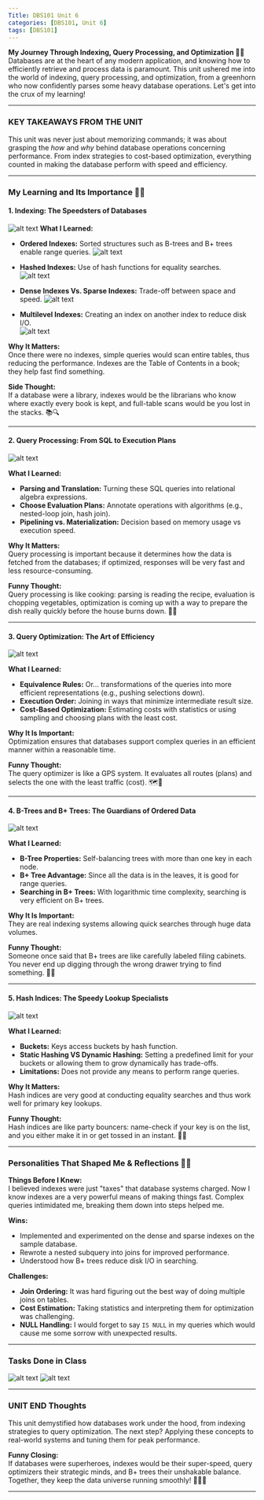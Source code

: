 ```yaml
---
Title: DBS101 Unit 6 
categories: [DBS101, Unit 6]
tags: [DBS101]
---
```

**My Journey Through Indexing, Query Processing, and Optimization 🚀💾**  
Databases are at the heart of any modern application, and knowing how to efficiently retrieve and process data is paramount. This unit ushered me into the world of indexing, query processing, and optimization, from a greenhorn who now confidently parses some heavy database operations. Let's get into the crux of my learning!  

---

### **KEY TAKEAWAYS FROM THE UNIT**  
This unit was never just about memorizing commands; it was about grasping the *how* and *why* behind database operations concerning performance. From index strategies to cost-based optimization, everything counted in making the database perform with speed and efficiency.

---
### **My Learning and Its Importance 🧠💡**  

#### **1. Indexing: The Speedsters of Databases**  

![alt text](../indexing.webp)
**What I Learned:**  
- **Ordered Indexes:** Sorted structures such as B-trees and B+ trees enable range queries. 
 ![alt text](../ordered-index04.gif)

- **Hashed Indexes:** Use of hash functions for equality searches.  
![alt text](<../hash index.png>)

- **Dense Indexes Vs. Sparse Indexes:** Trade-off between space and speed. 
 ![alt text](<../dense index vs sparse.png>)

- **Multilevel Indexes:** Creating an index on another index to reduce disk I/O.  
![alt text](../multilevel-indics.png)

**Why It Matters:**  
Once there were no indexes, simple queries would scan entire tables, thus reducing the performance. Indexes are the Table of Contents in a book; they help fast find something.  

**Side Thought:**  
If a database were a library, indexes would be the librarians who know where exactly every book is kept, and full-table scans would be you lost in the stacks. 📚🔍  

---
#### **2. Query Processing: From SQL to Execution Plans**  
![alt text](<../query processing.png>)

**What I Learned:**  
- **Parsing and Translation:** Turning these SQL queries into relational algebra expressions.  
- **Choose Evaluation Plans:** Annotate operations with algorithms (e.g., nested-loop join, hash join).  
- **Pipelining vs. Materialization:** Decision based on memory usage vs execution speed.  

**Why It Matters:**  
Query processing is important because it determines how the data is fetched from the databases; if optimized, responses will be very fast and less resource-consuming.  

**Funny Thought:**  
Query processing is like cooking: parsing is reading the recipe, evaluation is chopping vegetables, optimization is coming up with a way to prepare the dish really quickly before the house burns down. 🍳🔥  

---
#### **3. Query Optimization: The Art of Efficiency**  
![alt text](<../query optimization.png>)

**What I Learned:** 
- **Equivalence Rules:** Or... transformations of the queries into more efficient representations (e.g., pushing selections down).  
- **Execution Order:** Joining in ways that minimize intermediate result size.  
- **Cost-Based Optimization:** Estimating costs with statistics or using sampling and choosing plans with the least cost.  

**Why It Is Important:**  
Optimization ensures that databases support complex queries in an efficient manner within a reasonable time.  

**Funny Thought:**  
The query optimizer is like a GPS system. It evaluates all routes (plans) and selects the one with the least traffic (cost). 🗺️🚗  

---
#### **4. B-Trees and B+ Trees: The Guardians of Ordered Data**  
![alt text](<../B- and B+ Tree.png>)

**What I Learned:**  
- **B-Tree Properties:** Self-balancing trees with more than one key in each node.  
- **B+ Tree Advantage:** Since all the data is in the leaves, it is good for range queries.  
- **Searching in B+ Trees:** With logarithmic time complexity, searching is very efficient on B+ trees.  

**Why It Is Important:**  
They are real indexing systems allowing quick searches through huge data volumes.  

**Funny Thought:**  
Someone once said that B+ trees are like carefully labeled filing cabinets. You never end up digging through the wrong drawer trying to find something. 📁✨  

---
#### **5. Hash Indices: The Speedy Lookup Specialists**  
![alt text](<../hash indics.png>)

**What I Learned:**  
- **Buckets:** Keys access buckets by hash function.  
- **Static Hashing VS Dynamic Hashing:** Setting a predefined limit for your buckets or allowing them to grow dynamically has trade-offs.  
- **Limitations:** Does not provide any means to perform range queries.  

**Why It Matters:**  
Hash indices are very good at conducting equality searches and thus work well for primary key lookups.  

**Funny Thought:**  
Hash indices are like party bouncers: name-check if your key is on the list, and you either make it in or get tossed in an instant. 🎉🚪  

---

### **Personalities That Shaped Me & Reflections 🌱💭**  
**Things Before I Knew:**  
I believed indexes were just "taxes" that database systems charged. Now I know indexes are a very powerful means of making things fast. Complex queries intimidated me, breaking them down into steps helped me. 

**Wins:**  
- Implemented and experimented on the dense and sparse indexes on the sample database.  
- Rewrote a nested subquery into joins for improved performance.  
- Understood how B+ trees reduce disk I/O in searching.  

**Challenges:**  
- **Join Ordering:** It was hard figuring out the best way of doing multiple joins on tables.  
- **Cost Estimation:** Taking statistics and interpreting them for optimization was challenging.  
- **NULL Handling:** I would forget to say `IS NULL` in my queries which would cause me some sorrow with unexpected results.  

---
### **Tasks Done in Class**  
![alt text](../task1-U6.jpg)
![alt text](../Task1-u6b.jpg)

---

### **UNIT END Thoughts**  
This unit demystified how databases work under the hood, from indexing strategies to query optimization. The next step? Applying these concepts to real-world systems and tuning them for peak performance.  

**Funny Closing:**  
If databases were superheroes, indexes would be their super-speed, query optimizers their strategic minds, and B+ trees their unshakable balance. Together, they keep the data universe running smoothly! 🦸‍♂️💾  

---
